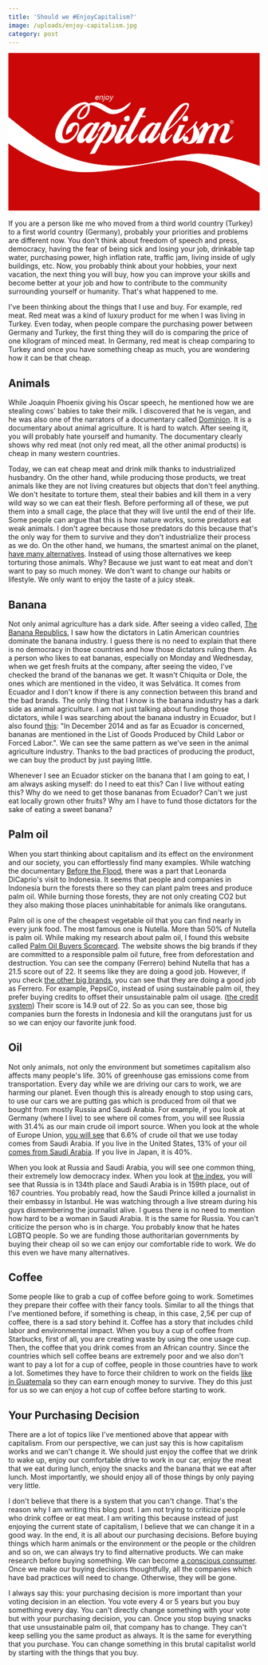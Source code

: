```yaml
---
title: 'Should we #EnjoyCapitalism?'
image: /uploads/enjoy-capitalism.jpg
category: post
---
```


![A picture that looks like CocaCola's logo but text is Enjoy Capitalism](/uploads/enjoy-capitalism.jpg)

If you are a person like me who moved from a third world country (Turkey) to a first world country (Germany), probably your priorities and problems are different now. You don't think about freedom of speech and press, democracy, having the fear of being sick and losing your job, drinkable tap water, purchasing power, high inflation rate, traffic jam, living inside of ugly buildings, etc. Now, you probably think about your hobbies, your next vacation, the next thing you will buy, how you can improve your skills and become better at your job and how to contribute to the community surrounding yourself or humanity. That's what happened to me.

I've been thinking about the things that I use and buy. For example, red meat. Red meat was a kind of luxury product for me when I was living in Turkey. Even today, when people compare the purchasing power between Germany and Turkey, the first thing they will do is comparing the price of one kilogram of minced meat. In Germany, red meat is cheap comparing to Turkey and once you have something cheap as much, you are wondering how it can be that cheap.

## Animals

While Joaquin Phoenix giving his Oscar speech, he mentioned how we are stealing cows' babies to take their milk. I discovered that he is vegan, and he was also one of the narrators of a documentary called [Dominion](https://www.youtube.com/watch?v=LQRAfJyEsko). It is a documentary about animal agriculture. It is hard to watch. After seeing it, you will probably hate yourself and humanity.  The documentary clearly shows why red meat (not only red meat, all the other animal products) is cheap in many western countries.

Today, we can eat cheap meat and drink milk thanks to industrialized husbandry. On the other hand, while producing those products, we treat animals like they are not living creatures but objects that don't feel anything. We don't hesitate to torture them, steal their babies and kill them in a very wild way so we can eat their flesh. Before performing all of these, we put them into a small cage, the place that they will live until the end of their life. Some people can argue that this is how nature works, some predators eat weak animals. I don't agree because those predators do this because that's the only way for them to survive and they don't industrialize their process as we do. On the other hand, we humans, the smartest animal on the planet, [have many alternatives](https://www.reddit.com/r/explainlikeimfive/comments/2bcpny/eli5_do_humans_need_to_consume_meat_and_what_are/cj40fvr/). Instead of using those alternatives we keep torturing those animals. Why? Because we just want to eat meat and don't want to pay so much money. We don't want to change our habits or lifestyle. We only want to enjoy the taste of a juicy steak.

## Banana

Not only animal agriculture has a dark side. After seeing a video called, [The Banana Republics](https://www.youtube.com/watch?v=QgydTdThoeA), I saw how the dictators in Latin American countries dominate the banana industry. I guess there is no need to explain that there is no democracy in those countries and how those dictators ruling them. As a person who likes to eat bananas, especially on Monday and Wednesday, when we get fresh fruits at the company, after seeing the video, I've checked the brand of the bananas we get. It wasn't Chiquita or Dole, the ones which are mentioned in the video, it was Selvática. It comes from Ecuador and I don't know if there is any connection between this brand and the bad brands. The only thing that I know is the banana industry has a dark side as animal agriculture. I am not just talking about funding those dictators, while I was searching about the banana industry in Ecuador, but I also found [this](https://en.wikipedia.org/wiki/Banana_production_in_Ecuador): "In December 2014 and as far as Ecuador is concerned, bananas are mentioned in the List of Goods Produced by Child Labor or Forced Labor.". We can see the same pattern as we've seen in the animal agriculture industry. Thanks to the bad practices of producing the product, we can buy the product by just paying little.

Whenever I see an Ecuador sticker on the banana that I am going to eat, I am always asking myself: do I need to eat this? Can I live without eating this? Why do we need to get those bananas from Ecuador? Can't we just eat locally grown other fruits? Why am I have to fund those dictators for the sake of eating a sweet banana?

## Palm oil

When you start thinking about capitalism and its effect on the environment and our society, you can effortlessly find many examples. While watching the documentary [Before the Flood](http://www.beforetheflood.com), there was a part that Leonarda DiCaprio's visit to Indonesia. It seems that people and companies in Indonesia burn the forests there so they can plant palm trees and produce palm oil. While burning those forests, they are not only creating CO2 but they also making those places uninhabitable for animals like orangutans.

Palm oil is one of the cheapest vegetable oil that you can find nearly in every junk food. The most famous one is Nutella. More than 50% of Nutella is palm oil. While making my research about palm oil, I found this website called [Palm Oil Buyers Scorecard](https://palmoilscorecard.panda.org). The website shows the big brands if they are committed to a responsible palm oil future, free from deforestation and destruction. You can see the company (Ferrero) behind Nutella that has a 21.5 score out of 22. It seems like they are doing a good job. However, if you check [the other big brands](https://palmoilscorecard.panda.org/check-the-scores/manufacturers), you can see that they are doing a good job as Ferrero. For example, PepsiCo, instead of using sustainable palm oil, they prefer buying credits to offset their unsustainable palm oil usage. ([the credit system](https://www.rspo.org/certification/supply-chains)) Their score is 14.9 out of 22. So as you can see, those big companies burn the forests in Indonesia and kill the orangutans just for us so we can enjoy our favorite junk food.

## Oil

Not only animals, not only the environment but sometimes capitalism also affects many people's life. 30% of greenhouse gas emissions come from transportation. Every day while we are driving our cars to work, we are harming our planet. Even though this is already enough to stop using cars, to use our cars we are putting gas which is produced from oil that we bought from mostly Russia and Saudi Arabia. For example, if you look at Germany (where I live) to see where oil comes from, you will see Russia with 31.4% as our main crude oil import source. When you look at the whole of Europe Union, [you will see](https://ec.europa.eu/eurostat/cache/infographs/energy/bloc-2c.html) that 6.6% of crude oil that we use today comes from Saudi Arabia. If you live in the United States, 13% of your oil [comes from Saudi Arabia](https://oec.world/en/visualize/tree_map/hs92/import/usa/show/2709/2017/). If you live in Japan, it is 40%.

When you look at Russia and Saudi Arabia, you will see one common thing, their extremely low democracy index. When you look at [the index](https://en.wikipedia.org/wiki/Democracy_Index), you will see that Russia is in 134th place and Saudi Arabia is in 159th place, out of 167 countries. You probably read, how the Saudi Prince killed a journalist in their embassy in Istanbul. He was watching through a live stream during his guys dismembering the journalist alive. I guess there is no need to mention how hard to be a woman in Saudi Arabia. It is the same for Russia. You can't criticize the person who is in charge. You probably know that he hates LGBTQ people. So we are funding those authoritarian governments by buying their cheap oil so we can enjoy our comfortable ride to work. We do this even we have many alternatives.

## Coffee


Some people like to grab a cup of coffee before going to work. Sometimes they prepare their coffee with their fancy tools. Similar to all the things that I've mentioned before, if something is cheap, in this case, 2,5€ per cup of coffee, there is a sad story behind it. Coffee has a story that includes child labor and environmental impact. When you buy a cup of coffee from Starbucks, first of all, you are creating waste by using the one usage cup. Then, the coffee that you drink comes from an African country. Since the countries which sell coffee beans are extremely poor and we also don't want to pay a lot for a cup of coffee, people in those countries have to work a lot. Sometimes they have to force their children to work on the fields [like in Guatemala](https://www.theguardian.com/business/2020/mar/01/children-work-for-pittance-to-pick-coffee-beans-used-by-starbucks-and-nespresso) so they can earn enough money to survive. They do this just for us so we can enjoy a hot cup of coffee before starting to work.



## Your Purchasing Decision

There are a lot of topics like I've mentioned above that appear with capitalism. From our perspective, we can just say this is how capitalism works and we can't change it. We should just enjoy the coffee that we drink to wake up, enjoy our comfortable drive to work in our car, enjoy the meat that we eat during lunch, enjoy the snacks and the banana that we eat after lunch. Most importantly, we should enjoy all of those things by only paying very little.

I don't believe that there is a system that you can't change. That's the reason why I am writing this blog post. I am not trying to criticize people who drink coffee or eat meat. I am writing this because instead of just enjoying the current state of capitalism, I believe that we can change it in a good way. In the end, it is all about our purchasing decisions. Before buying things which harm animals or the environment or the people or the children and so on, we can always try to find alternative products. We can make research before buying something. We can become [a conscious consumer](https://medium.com/naturehub/what-is-a-conscious-consumer-and-why-does-it-matter-4b7a14ca08fc). Once we make our buying decisions thoughtfully, all the companies which have bad practices will need to change. Otherwise, they will be gone.

I always say this: your purchasing decision is more important than your voting decision in an election. You vote every 4 or 5 years but you buy something every day. You can't directly change something with your vote but with your purchasing decision, you can. Once you stop buying snacks that use unsustainable palm oil, that company has to change. They can't keep selling you the same product as always. It is the same for everything that you purchase. You can change something in this brutal capitalist world by starting with the things that you buy.
